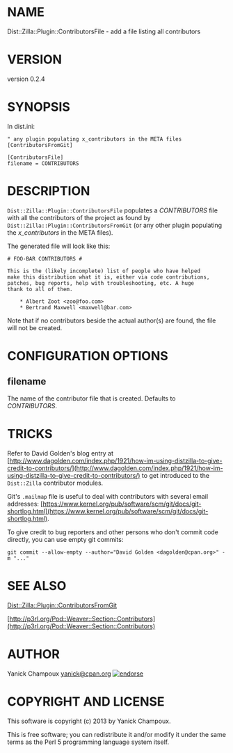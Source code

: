 # NAME

Dist::Zilla::Plugin::ContributorsFile - add a file listing all contributors

# VERSION

version 0.2.4

# SYNOPSIS

In dist.ini:

    " any plugin populating x_contributors in the META files
    [ContributorsFromGit]

    [ContributorsFile]
    filename = CONTRIBUTORS

# DESCRIPTION

`Dist::Zilla::Plugin::ContributorsFile` populates a _CONTRIBUTORS_ file
with all the contributors of the project as found by
`Dist::Zilla::Plugin::ContributorsFromGit` (or any other plugin populating 
the _x\_contributors_ in the META files).

The generated file will look like this:

    # FOO-BAR CONTRIBUTORS #

    This is the (likely incomplete) list of people who have helped
    make this distribution what it is, either via code contributions, 
    patches, bug reports, help with troubleshooting, etc. A huge
    thank to all of them.

        * Albert Zoot <zoo@foo.com>
        * Bertrand Maxwell <maxwell@bar.com>

Note that if no contributors beside the actual author(s) are found,
the file will not be created. 

# CONFIGURATION OPTIONS

## filename

The name of the contributor file that is created. Defaults to _CONTRIBUTORS_.

# TRICKS

Refer to David Golden's blog entry at 
[http://www.dagolden.com/index.php/1921/how-im-using-distzilla-to-give-credit-to-contributors/](http://www.dagolden.com/index.php/1921/how-im-using-distzilla-to-give-credit-to-contributors/)
to get introduced to the `Dist::Zilla` contributor modules.

Git's `.mailmap` file is useful to deal with contributors with several email
addresses:
[https://www.kernel.org/pub/software/scm/git/docs/git-shortlog.html](https://www.kernel.org/pub/software/scm/git/docs/git-shortlog.html).

To give credit to bug reporters and other persons who don't commit code
directly, you can use empty git commits:

    git commit --allow-empty --author="David Golden <dagolden@cpan.org>" -m "..."

# SEE ALSO

[Dist::Zilla::Plugin::ContributorsFromGit](https://metacpan.org/pod/Dist::Zilla::Plugin::ContributorsFromGit)

[http://p3rl.org/Pod::Weaver::Section::Contributors](http://p3rl.org/Pod::Weaver::Section::Contributors)

# AUTHOR

Yanick Champoux <yanick@cpan.org> [![endorse](http://api.coderwall.com/yanick/endorsecount.png)](http://coderwall.com/yanick)

# COPYRIGHT AND LICENSE

This software is copyright (c) 2013 by Yanick Champoux.

This is free software; you can redistribute it and/or modify it under
the same terms as the Perl 5 programming language system itself.
